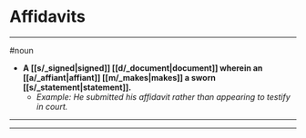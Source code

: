 # Affidavits
---
#noun
- **A [[s/_signed|signed]] [[d/_document|document]] wherein an [[a/_affiant|affiant]] [[m/_makes|makes]] a sworn [[s/_statement|statement]].**
	- _Example: He submitted his affidavit rather than appearing to testify in court._
---
---
